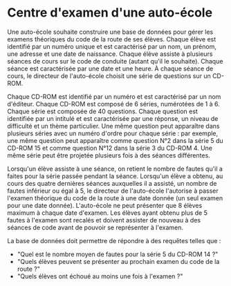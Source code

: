 # Centre d'examen d'une auto-école

Une auto-école souhaite construire une base de données pour gérer les examens théoriques du code de la route de ses élèves. Chaque élève est identifié par un numéro unique et est caractérisé par un nom, un prénom, une adresse et une date de naissance. Chaque élève assiste à plusieurs séances de cours sur le code de conduite (autant qu'il le souhaite). Chaque séance est caractérisée par une date et une heure. À chaque séance de cours, le directeur de l'auto-école choisit une série de questions sur un CD-ROM.

Chaque CD-ROM est identifié par un numéro et est caractérisé par un nom d'éditeur. Chaque CD-ROM est composé de 6 séries, numérotées de 1 à 6. Chaque série est composée de 40 questions. Chaque question est identifiée par un intitulé et est caractérisée par une réponse, un niveau de difficulté et un thème particulier. Une même question peut apparaître dans plusieurs séries avec un numéro d'ordre pour chaque série : par exemple, une même question peut apparaître comme question N°2 dans la série 5 du CD-ROM 15 et comme question N°12 dans la série 3 du CD-ROM 4. Une même série peut être projetée plusieurs fois à des séances différentes.

Lorsqu'un élève assiste à une séance, on retient le nombre de fautes qu'il a faites pour la série passée pendant la séance. Lorsqu'un élève a obtenu, au cours des quatre dernières séances auxquelles il a assisté, un nombre de fautes inférieur ou égal à 5, le directeur de l'auto-école l'autorise à passer l'examen théorique du code de la route à une date donnée (un seul examen pour une date donnée). L'auto-école ne peut présenter que 8 élèves maximum à chaque date d'examen. Les élèves ayant obtenu plus de 5 fautes à l'examen sont recalés et doivent assister de nouveau à des séances de code avant de pouvoir se représenter à l'examen.

La base de données doit permettre de répondre à des requêtes telles que :

- "Quel est le nombre moyen de fautes pour la série 5 du CD-ROM 14 ?"
- "Quels élèves peuvent se présenter au prochain examen du code de la route ?"
- "Quels élèves ont échoué au moins une fois à l'examen ?"
